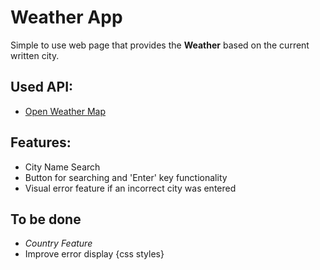 # Weather App

Simple to use web page that provides the **Weather** based on the current written city.

## Used API:

- [Open Weather Map](http://openweathermap.org/)

## Features:

- City Name Search
- Button for searching and 'Enter' key functionality
- Visual error feature if an incorrect city was entered

## To be done

-  _Country Feature_
- Improve error display {css styles}
